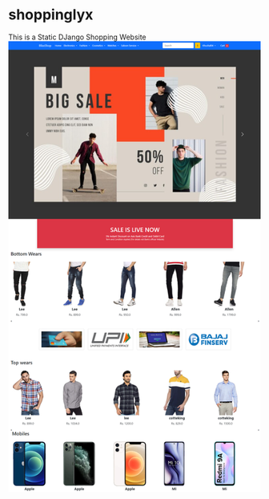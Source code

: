 # shoppinglyx
This is a Static DJango Shopping Website 
![alt text](https://github.com/Khushal49/Bliss_Shop/blob/d776388bc503f4e3bdc7b00960d644e94cbc1db7/OneDrive/Desktop/Python/PythonProjects/BlissShop_Project/BlissShop_Project/Screenshots/Home.png)
